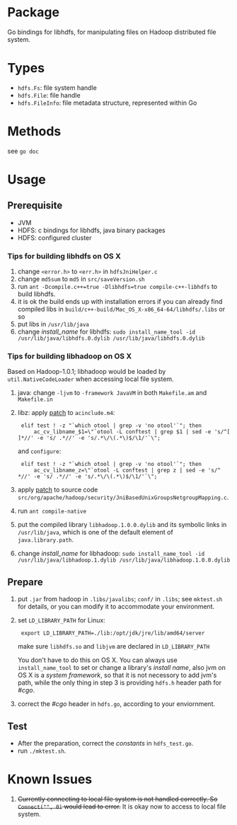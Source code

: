 # Package #

Go bindings for libhdfs, for manipulating files on Hadoop distributed file system.

# Types #

- `hdfs.Fs`: file system handle
- `hdfs.File`: file handle
- `hdfs.FileInfo`: file metadata structure, represented within Go

# Methods #

see `go doc`

# Usage #

## Prerequisite ##

- JVM
- HDFS: c bindings for libhdfs, java binary packages
- HDFS: configured cluster

### Tips for building libhdfs on OS X ###

1. change `<error.h>` to `<err.h>` in `hdfsJniHelper.c`
2. change `md5sum` to `md5` in `src/saveVersion.sh`
3. run `ant -Dcompile.c++=true -Dlibhdfs=true compile-c++-libhdfs` to build libhdfs.
4. it is ok the build ends up with installation errors if you can already find compiled libs in `build/c++-build/Mac_OS_X-x86_64-64/libhdfs/.libs` or so
5. put libs in `/usr/lib/java`
6. change *install_name* for libhdfs: `sudo install_name_tool -id /usr/lib/java/libhdfs.0.dylib /usr/lib/java/libhdfs.0.dylib`

### Tips for building libhadoop on OS X ###

Based on Hadoop-1.0.1; libhadoop would be loaded by `util.NativeCodeLoader` when accessing local file system.

1. java: change `-ljvm` to `-framework JavaVM` in both `Makefile.am` and `Makefile.in`
2. libz: apply [patch](https://issues.apache.org/jira/secure/attachment/12423498/HADOOP-3659.patch) to `acinclude.m4`:

        elif test ! -z "`which otool | grep -v 'no otool'`"; then
            ac_cv_libname_$1=\"`otool -L conftest | grep $1 | sed -e 's/^[  ]*//' -e 's/ .*//' -e 's/.*\/\(.*\)$/\1/'`\";

    and `configure`:

        elif test ! -z "`which otool | grep -v 'no otool'`"; then
            ac_cv_libname_z=\"`otool -L conftest | grep z | sed -e 's/^  *//' -e 's/ .*//' -e 's/.*\/\(.*\)$/\1/'`\";


3. apply [patch](https://gist.github.com/1327040) to source code `src/org/apache/hadoop/security/JniBasedUnixGroupsNetgroupMapping.c`.

4. run `ant compile-native`
5. put the compiled library `libhadoop.1.0.0.dylib` and its symbolic links in `/usr/lib/java`, which is one of the default element of `java.library.path`.
6. change *install_name* for libhadoop: `sudo install_name_tool -id /usr/lib/java/libhadoop.1.dylib /usr/lib/java/libhadoop.1.0.0.dylib`

## Prepare ##

1. put `.jar` from hadoop in `.libs/javalibs`; `conf/` in `.libs`; see `mktest.sh` for details, or you can modify it to accommodate your environment.

2. set `LD_LIBRARY_PATH` for Linux:

        export LD_LIBRARY_PATH=./lib:/opt/jdk/jre/lib/amd64/server

    make sure `libhdfs.so` and `libjvm` are declared in `LD_LIBRARY_PATH`

    You don't have to do this on OS X. You can always use `install_name_tool` to set or change a library's _install name_, also jvm on OS X is a _system framework_, so that it is not necessory to add jvm's path, while the only thing in step 3 is providing `hdfs.h` header path for _#cgo_.

3. correct the _#cgo_ header in `hdfs.go`, according to your enviornment.

## Test ##

- After the preparation, correct the _constants_ in `hdfs_test.go`.
- run `./mktest.sh`.

# Known Issues #

1. <del>Currently connecting to local file system is not handled correctly. So `Connect("", 0)` would lead to error.</del> It is okay now to access to local file system.
